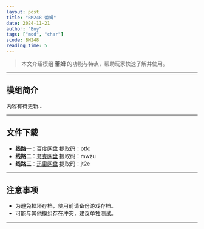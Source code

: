 ```yaml
---
layout: post
title: "BM248 蕾姆"
date: 2024-11-21
author: "Bny"
tags: ["mod", "char"]
scode: BM248
reading_time: 5
---
```


> 本文介绍模组 **蕾姆** 的功能与特点，帮助玩家快速了解并使用。

---

## 模组简介

内容有待更新...

---


## 文件下载
- **线路一**：[百度网盘](https://pan.baidu.com/s/1S0_v-eFJ565u8BCIh0QryQ?pwd=otfc)  提取码：otfc  
- **线路二**：[夸克网盘](https://pan.quark.cn/s/4e4681a43911?pwd=mwzu)  提取码：mwzu  
- **线路三**：[迅雷网盘](https://pan.xunlei.com/s/VOCCblThIL7qD5IUvE-GKq88A1?pwd=jt2e)  提取码：jt2e  

---

## 注意事项
- 为避免损坏存档，使用前请备份游戏存档。
- 可能与其他模组存在冲突，建议单独测试。

---

